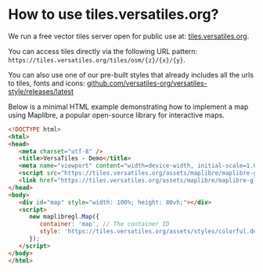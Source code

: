 # How to use tiles.versatiles.org?

We run a free vector tiles server open for public use at: [tiles.versatiles.org](https://tiles.versatiles.org).

You can access tiles directly via the following URL pattern: `https://tiles.versatiles.org/tiles/osm/{z}/{x}/{y}`.

You can also use one of our pre-built styles that already includes all the urls to tiles, fonts and icons: [github.com/versatiles-org/versatiles-style/releases/latest](https://github.com/versatiles-org/versatiles-style/releases/latest/)

Below is a minimal HTML example demonstrating how to implement a map using Maplibre, a popular open-source library for interactive maps.

```html
<!DOCTYPE html>
<html>
<head>
   <meta charset="utf-8" />
   <title>VersaTiles - Demo</title>
   <meta name="viewport" content="width=device-width, initial-scale=1.0" />
   <script src="https://tiles.versatiles.org/assets/maplibre/maplibre-gl.js"></script>
   <link href="https://tiles.versatiles.org/assets/maplibre/maplibre-gl.css" rel="stylesheet" />
</head>
<body>
   <div id="map" style="width: 100%; height: 80vh;"></div>
   <script>
      new maplibregl.Map({
         container: 'map', // The container ID
         style: 'https://tiles.versatiles.org/assets/styles/colorful.de.json' // Style URL
      });
   </script>
</body>
</html>
```
